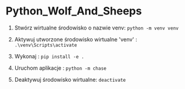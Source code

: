 # Python_Wolf_And_Sheeps

1. Stwórz wirtualne środowisko o nazwie venv:
`python -m venv venv`

2. Aktywuj utworzone środowisko wirtualne 'venv' :
`.\venv\Scripts\activate`

3. Wykonaj :
`pip install -e .`

4. Uruchom aplikacje :
`python -m chase`

5. Deaktywuj środowisko wirtualne:
`deactivate`
